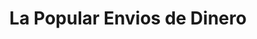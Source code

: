 ---
title: "La Popular Envios de Dinero"
url: /beaverton/la-popular-envios-de-dinero/
shop: Lebensmittel
---